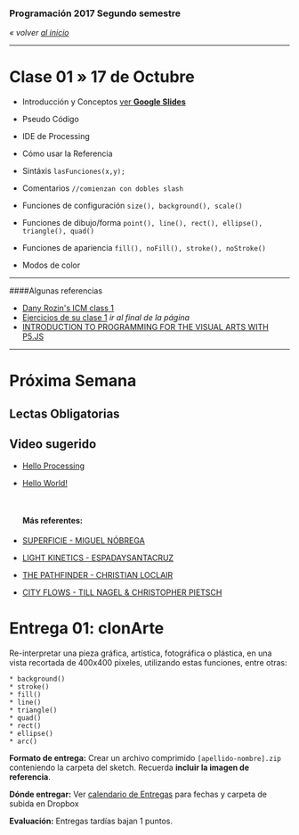 ### Programación 2017 Segundo semestre
*« volver [al inicio](https://github.com/sergiomajluf/Programacion-20172S2)*

---

# Clase 01 » 17 de Octubre


* Introducción y Conceptos [ver **Google Slides**](https://docs.google.com/presentation/d/1uFzA7Uepdj7WNc9DaTgL1FoXEYQxNkMi7dUnVr63pWY/edit?usp=sharing)
* Pseudo Código
* IDE de Processing
* Cómo usar la Referencia





* Sintáxis `lasFunciones(x,y);`
* Comentarios `//comienzan con dobles slash`
* Funciones de configuración `size(), background(), scale()`
* Funciones de dibujo/forma `point(), line(), rect(), ellipse(), triangle(), quad()`
* Funciones de apariencia `fill(), noFill(), stroke(), noStroke()`
* Modos de color


___

####Algunas referencias

* [Dany Rozin's ICM class 1](https://docs.google.com/presentation/d/1625s7b1eRyQE44NMxdRlbX5_t0OCbELBaUqFdElq9js/edit#slide=id.g238e7a82_2_210)
* [Ejercicios de su clase 1](http://itp.nyu.edu/varwiki/ClassWork/Homework-Rozin-ICM-2-F12) *ir al final de la página*
* [INTRODUCTION TO PROGRAMMING FOR THE VISUAL ARTS WITH P5.JS](https://www.kadenze.com/courses/introduction-to-programming-for-the-visual-arts-with-p5-js-iii)


---



# Próxima Semana
## Lectas Obligatorias



## Video sugerido
* [Hello Processing](http://hello.processing.org)

* [Hello World!](https://vimeo.com/60731302)

  ​

  #### Más referentes:

* [SUPERFICIE - MIGUEL NÓBREGA](https://vimeo.com/143076578) 

* [LIGHT KINETICS - ESPADAYSANTACRUZ](https://vimeo.com/149774067)

* [THE PATHFINDER - CHRISTIAN LOCLAIR](https://vimeo.com/111361109)

* [CITY FLOWS - TILL NAGEL & CHRISTOPHER PIETSCH](https://vimeo.com/173787508)

# Entrega 01: clonArte

Re-interpretar una pieza gráfica, artística, fotográfica o plástica, en una vista recortada de  400x400 pixeles, utilizando estas funciones, entre otras:

	* background()
	* stroke()
	* fill()
	* line()
	* triangle()
	* quad()
	* rect()
	* ellipse()
	* arc()

**Formato de entrega:**
Crear un archivo comprimido `[apellido-nombre].zip` conteniendo la carpeta del sketch. Recuerda **incluir la imagen de referencia**.

**Dónde entregar:**
Ver [calendario de Entregas](https://github.com/sergiomajluf/Programacion-20172S2/blob/master/Entregas.md) para fechas y carpeta de subida en Dropbox

**Evaluación:**
Entregas tardías bajan 1 puntos.